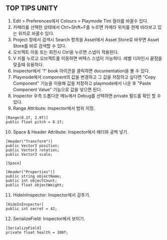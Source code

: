 ## TOP TIPS UNITY

1. Edit > Preferences에서 Colours > Playmode Tint 컬러를 바꿀수 있다.
2. 카메라를 선택한 상태에서 Ctrl+Shift+F를 누르면 카메라 위치를 현제 바라보고 있는 위치로 바꿀수 있다.
3. Project 창에서 검색시 Search 항목을 Asset에서 Asset Store로 바꾸면 Asset Store를 바로 검색할 수 있다.
4. 오브젝트 이동 또는 회전시 Ctrl을 누르면 스넵이 적용된다.
5. V 키를 누르고 오브젝트를 이동하면 버텍스 스넵이 가능하다. 레벨 디자인시 끝점을 맞출때 유용하다.
6. Inspector에서 '?' book 아이콘을 클릭하면 documentation을 볼 수 있다.
7. Playmode에서 component의 값을 변경하고 그 값을 저장하고 싶다면 "Copy Component" 기능을 이용해 값을 저장하고 playmode에서 나온 후 "Paste Component Value" 기능으로 값을 넣으면 된다.
8. Inspector 우측 드롭다운 메뉴에서 Debug를 선택하면 private 필드를 확인 할 수 있다.
9. Range Attribute: Inspector에서 범위 지정.
~~~
[Range(0.1f, 2.0f)]
public float pitch = 0.1f;
~~~
10. Space & Header Attribute: Inspector에서 헤더와 공백 넣기.
~~~
[Header("Transform")]
public Vector3 position;
public Vector3 rotation;
public Vector3 scale;

[Space]

[Header("Properties")]
public string objectName;
public int objectCount;
public float objectWeight;
~~~
11. HideInInspector: Inspector에서 감추기.
~~~
[HideInInspector]
public int secret = 42;
~~~
12. SerializeField: Inspector에서 보이기.
~~~
[SerializeField]
private float health = 100f;
~~~
